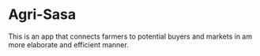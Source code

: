 # Agri-Sasa
This is an app that connects farmers to potential buyers and markets in am more elaborate and efficient manner.

